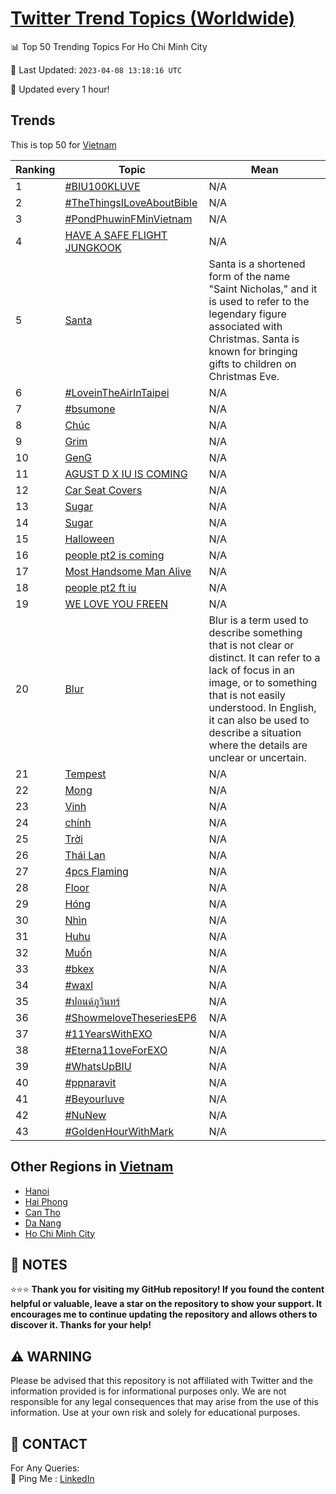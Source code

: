 [Twitter Trend Topics (Worldwide)](https://github.com/ErcinDedeoglu/Twitter-Trend-Topics)
==========


📊 Top 50 Trending Topics For Ho Chi Minh City

📆 Last Updated: `2023-04-08 13:18:16 UTC`

🔧 Updated every 1 hour!


## Trends

This is top 50 for [Vietnam](</Vietnam>)

| Ranking | Topic | Mean |
| ------- | ------------ | ------------ |
| 1 | [#BIU100KLUVE](http://twitter.com/search?q=%23BIU100KLUVE) | N/A |
| 2 | [#TheThingsILoveAboutBible](http://twitter.com/search?q=%23TheThingsILoveAboutBible) | N/A |
| 3 | [#PondPhuwinFMinVietnam](http://twitter.com/search?q=%23PondPhuwinFMinVietnam) | N/A |
| 4 | [HAVE A SAFE FLIGHT JUNGKOOK](http://twitter.com/search?q=HAVE+A+SAFE+FLIGHT+JUNGKOOK) | N/A |
| 5 | [Santa](http://twitter.com/search?q=Santa) | Santa is a shortened form of the name "Saint Nicholas," and it is used to refer to the legendary figure associated with Christmas. Santa is known for bringing gifts to children on Christmas Eve. |
| 6 | [#LoveinTheAirInTaipei](http://twitter.com/search?q=%23LoveinTheAirInTaipei) | N/A |
| 7 | [#bsumone](http://twitter.com/search?q=%23bsumone) | N/A |
| 8 | [Chúc](http://twitter.com/search?q=Ch%c3%bac) | N/A |
| 9 | [Grim](http://twitter.com/search?q=Grim) | N/A |
| 10 | [GenG](http://twitter.com/search?q=GenG) | N/A |
| 11 | [AGUST D X IU IS COMING](http://twitter.com/search?q=AGUST+D+X+IU+IS+COMING) | N/A |
| 12 | [Car Seat Covers](http://twitter.com/search?q=Car+Seat+Covers) | N/A |
| 13 | [Sugar](http://twitter.com/search?q=Sugar) | N/A |
| 14 | [Sugar](http://twitter.com/search?q=Sugar) | N/A |
| 15 | [Halloween](http://twitter.com/search?q=Halloween) | N/A |
| 16 | [people pt2 is coming](http://twitter.com/search?q=people+pt2+is+coming) | N/A |
| 17 | [Most Handsome Man Alive](http://twitter.com/search?q=Most+Handsome+Man+Alive) | N/A |
| 18 | [people pt2 ft iu](http://twitter.com/search?q=people+pt2+ft+iu) | N/A |
| 19 | [WE LOVE YOU FREEN](http://twitter.com/search?q=WE+LOVE+YOU+FREEN) | N/A |
| 20 | [Blur](http://twitter.com/search?q=Blur) | Blur is a term used to describe something that is not clear or distinct. It can refer to a lack of focus in an image, or to something that is not easily understood. In English, it can also be used to describe a situation where the details are unclear or uncertain. |
| 21 | [Tempest](http://twitter.com/search?q=Tempest) | N/A |
| 22 | [Mong](http://twitter.com/search?q=Mong) | N/A |
| 23 | [Vinh](http://twitter.com/search?q=Vinh) | N/A |
| 24 | [chính](http://twitter.com/search?q=ch%c3%adnh) | N/A |
| 25 | [Trời](http://twitter.com/search?q=Tr%e1%bb%9di) | N/A |
| 26 | [Thái Lan](http://twitter.com/search?q=Th%c3%a1i+Lan) | N/A |
| 27 | [4pcs Flaming](http://twitter.com/search?q=4pcs+Flaming) | N/A |
| 28 | [Floor](http://twitter.com/search?q=Floor) | N/A |
| 29 | [Hóng](http://twitter.com/search?q=H%c3%b3ng) | N/A |
| 30 | [Nhìn](http://twitter.com/search?q=Nh%c3%acn) | N/A |
| 31 | [Huhu](http://twitter.com/search?q=Huhu) | N/A |
| 32 | [Muốn](http://twitter.com/search?q=Mu%e1%bb%91n) | N/A |
| 33 | [#bkex](http://twitter.com/search?q=%23bkex) | N/A |
| 34 | [#waxl](http://twitter.com/search?q=%23waxl) | N/A |
| 35 | [#ปอนด์ภูวินทร์](http://twitter.com/search?q=%23%e0%b8%9b%e0%b8%ad%e0%b8%99%e0%b8%94%e0%b9%8c%e0%b8%a0%e0%b8%b9%e0%b8%a7%e0%b8%b4%e0%b8%99%e0%b8%97%e0%b8%a3%e0%b9%8c) | N/A |
| 36 | [#ShowmeloveTheseriesEP6](http://twitter.com/search?q=%23ShowmeloveTheseriesEP6) | N/A |
| 37 | [#11YearsWithEXO](http://twitter.com/search?q=%2311YearsWithEXO) | N/A |
| 38 | [#Eterna11oveForEXO](http://twitter.com/search?q=%23Eterna11oveForEXO) | N/A |
| 39 | [#WhatsUpBIU](http://twitter.com/search?q=%23WhatsUpBIU) | N/A |
| 40 | [#ppnaravit](http://twitter.com/search?q=%23ppnaravit) | N/A |
| 41 | [#Beyourluve](http://twitter.com/search?q=%23Beyourluve) | N/A |
| 42 | [#NuNew](http://twitter.com/search?q=%23NuNew) | N/A |
| 43 | [#GoldenHourWithMark](http://twitter.com/search?q=%23GoldenHourWithMark) | N/A |



## Other Regions in [Vietnam](</Vietnam>)

* [Hanoi](</Vietnam/Hanoi.md>)
* [Hai Phong](</Vietnam/Hai Phong.md>)
* [Can Tho](</Vietnam/Can Tho.md>)
* [Da Nang](</Vietnam/Da Nang.md>)
* [Ho Chi Minh City](</Vietnam/Ho Chi Minh City.md>)



## 📝 NOTES

⭐⭐⭐ **Thank you for visiting my GitHub repository! If you found the content helpful or valuable, leave a star on the repository to show your support. It encourages me to continue updating the repository and allows others to discover it. Thanks for your help!**


## ⚠️ WARNING

Please be advised that this repository is not affiliated with Twitter and the information provided is for informational purposes only. We are not responsible for any legal consequences that may arise from the use of this information. Use at your own risk and solely for educational purposes.


## 📨 CONTACT

 For Any Queries:  
            🏓 Ping Me : [LinkedIn](https://www.linkedin.com/in/ercindedeoglu/)
